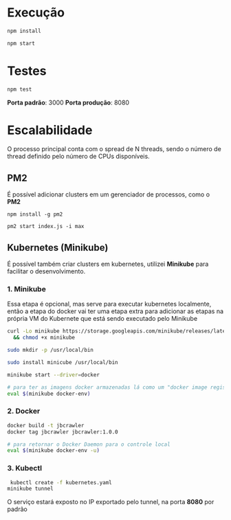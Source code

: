 # Execução

``` sh
npm install

npm start
```


# Testes

```sh
npm test
```

**Porta padrão**: 3000
**Porta produção**: 8080 

# Escalabilidade

O processo principal conta com o spread de N threads, sendo o número de thread definido pelo número de CPUs disponíveis.


## PM2
É possível adicionar clusters em um gerenciador de processos, como o **PM2** 

```
npm install -g pm2

pm2 start index.js -i max
```

## Kubernetes (Minikube)

É possível também criar clusters em kubernetes, utilizei **Minikube** para facilitar o desenvolvimento.


### 1. Minikube

Essa etapa é opcional, mas serve para executar kubernetes localmente, então a etapa do docker vai ter uma etapa extra para adicionar as etapas na própria VM do Kubernete que está sendo executado pelo Minikube

```sh
curl -Lo minikube https://storage.googleapis.com/minikube/releases/latest/minikube-linux-amd64 \
  && chmod +x minikube

sudo mkdir -p /usr/local/bin

sudo install minicube /usr/local/bin

minikube start --driver=docker

# para ter as imagens docker armazenadas lá como um "docker image registry" de testes. Isso demultiplexa o Docker Daemon para o que está em execução dentro da VM do Kubernetes
eval $(minikube docker-env)

```

### 2. Docker

```sh
docker build -t jbcrawler
docker tag jbcrawler jbcrawler:1.0.0

# para retornar o Docker Daemon para o controle local
eval $(minikube docker-env -u)
```

### 3. Kubectl

```sh
 kubectl create -f kubernetes.yaml
minikube tunnel
```

O serviço estará exposto no IP exportado pelo tunnel, na porta **8080** por padrão
